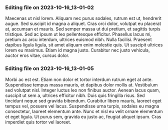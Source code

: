

### Editing file on 2023-10-16_13-01-02

Maecenas ut nisl lorem. Aliquam nec purus sodales, rutrum est ut, hendrerit augue. Sed suscipit id magna a aliquet. Cras orci dolor, volutpat eu placerat at, accumsan et mauris. Sed semper massa ut dui pretium, et sagittis turpis tristique. Sed ac ipsum ut leo pellentesque efficitur. Phasellus lacus mi, pretium ac arcu interdum, ultrices euismod nibh. Nulla facilisi. Praesent dapibus ligula ligula, sit amet aliquam enim molestie quis. Ut suscipit ultrices lorem eu maximus. Etiam id magna justo. Curabitur nec justo vehicula, auctor eros vitae, cursus dolor.




### Editing file on 2023-10-16_13-01-05

Morbi ac est est. Etiam non dolor et tortor interdum rutrum eget at ante. Suspendisse tempus massa mauris, et dapibus dolor mollis at. Vestibulum sed volutpat nisl. Integer luctus leo non finibus auctor. Aenean lacus quam, suscipit ut sem a, ultrices efficitur nibh. Duis quis fringilla risus. Sed tincidunt neque sed gravida bibendum. Curabitur libero mauris, laoreet eget tempus vel, posuere vel lacus. Suspendisse urna turpis, sodales eu magna consectetur, laoreet elementum ante. Nunc et nisl eu velit ornare elementum et eget ligula. Ut purus sem, gravida eu justo ac, feugiat aliquet ipsum. Cras imperdiet quis tortor vel laoreet.


